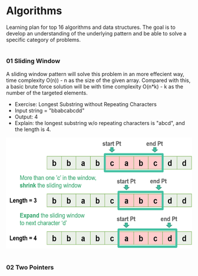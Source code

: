# Algorithms
Learning plan for top 16 algorithms and data structures. The goal is to develop an understanding of the underlying pattern and be able to solve a specific category of problems.

#
### 01 Sliding Window

A sliding window pattern will solve this problem in an more effecient way, time complexity O(n)) - n as the size of the given array.
Compared with this, a basic brute force solution will be with time complexity O(n*k) - k as the number of the targeted elements.

- Exercise: Longest Substring without Repeating Characters
- Input string = "bbabcabcdd"
- Output: 4
- Explain: the longest substring w/o repeating characters is "abcd", and the length is 4.

<img src="images/2022-06-06_002359.png" height="300">

#
### 02 Two Pointers
